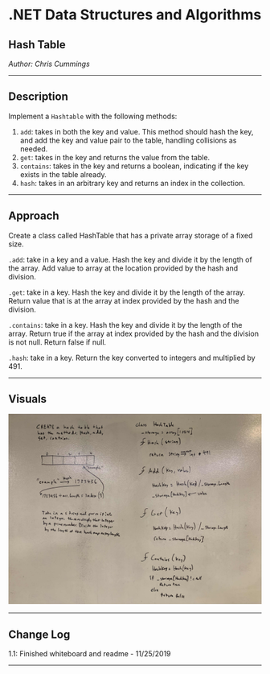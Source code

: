 # .NET Data Structures and Algorithms

## Hash Table

*Author: Chris Cummings*

---

## Description

Implement a `Hashtable` with the following methods:

1. `add`: takes in both the key and value. This method should hash the key, and add the key and value pair to the table, handling collisions as needed.
2. `get`: takes in the key and returns the value from the table.
3. `contains`: takes in the key and returns a boolean, indicating if the key exists in the table already.
4. `hash`: takes in an arbitrary key and returns an index in the collection.

---

## Approach

Create a class called HashTable that has a private array storage of a fixed size.

`.add`: take in a key and a value. Hash the key and divide it by the length of the array. Add value to array
at the location provided by the hash and division.

`.get`: take in a key. Hash the key and divide it by the length of the array. Return value that is at the array
at index provided by the hash and the division.

`.contains`: take in a key. Hash the key and divide it by the length of the array. Return true if the array at
index provided by the hash and the division is not null. Return false if null.

`.hash`: take in a key. Return the key converted to integers and multiplied by 491. 

---

## Visuals
![Binary Search Whiteboard](../../assets/hashTable.jpg)

---

## Change Log

1.1: Finished whiteboard and readme - 11/25/2019

---

